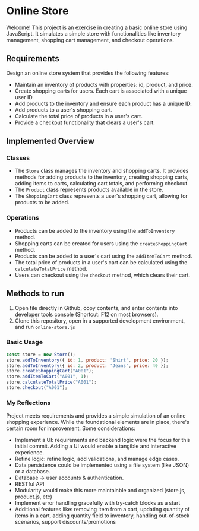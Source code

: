 # Online Store

Welcome! This project is an exercise in creating a basic online store using JavaScript. It simulates a simple store with functionalities like inventory management, shopping cart management, and checkout operations.

## Requirements

Design an online store system that provides the following features:

- Maintain an inventory of products with properties: id, product, and price.
- Create shopping carts for users. Each cart is associated with a unique user ID.
- Add products to the inventory and ensure each product has a unique ID.
- Add products to a user's shopping cart.
- Calculate the total price of products in a user's cart.
- Provide a checkout functionality that clears a user's cart.

## Implemented Overview

### Classes

- The `Store` class manages the inventory and shopping carts. It provides methods for adding products to the inventory, creating shopping carts, adding items to carts, calculating cart totals, and performing checkout.
- The `Product` class represents products available in the store.
- The `ShoppingCart` class represents a user's shopping cart, allowing for products to be added.

### Operations

- Products can be added to the inventory using the `addToInventory` method.
- Shopping carts can be created for users using the `createShoppingCart` method.
- Products can be added to a user's cart using the `addItemToCart` method.
- The total price of products in a user's cart can be calculated using the `calculateTotalPrice` method.
- Users can checkout using the `checkout` method, which clears their cart.

## Methods to run

1. Open file directly in Github, copy contents, and enter contents into developer tools console (Shortcut: F12 on most browsers).
2. Clone this repository, open in a supported development environment, and run `online-store.js`

### Basic Usage

```javascript
const store = new Store();
store.addToInventory({ id: 1, product: 'Shirt', price: 20 });
store.addToInventory({ id: 2, product: 'Jeans', price: 40 });
store.createShoppingCart("A001");
store.addItemToCart("A001", 1);
store.calculateTotalPrice("A001");
store.checkout("A001");
```

### My Reflections

Project meets requirements and provides a simple simulation of an online shopping experience. While the foundational elements are in place, there's certain room for improvement. Some considerations:
- Implement a UI: requirements and backend logic were the focus for this initial commit. Adding a UI would enable a tangible and interactive experience.
- Refine logic: refine logic, add validations, and manage edge cases.
- Data persistence could be implemented using a file system (like JSON) or a database.
- Database -> user accounts & authentication.
- RESTful API
- Modularity would make this more maintainble and organized (store.js, product.js, etc)
- Implement error handling gracefully with try-catch blocks as a start
- Additional features like: removing item from a cart, updating quantity of items in a cart, adding quantity field to inventory, handling out-of-stock scenarios, support discounts/promotions
